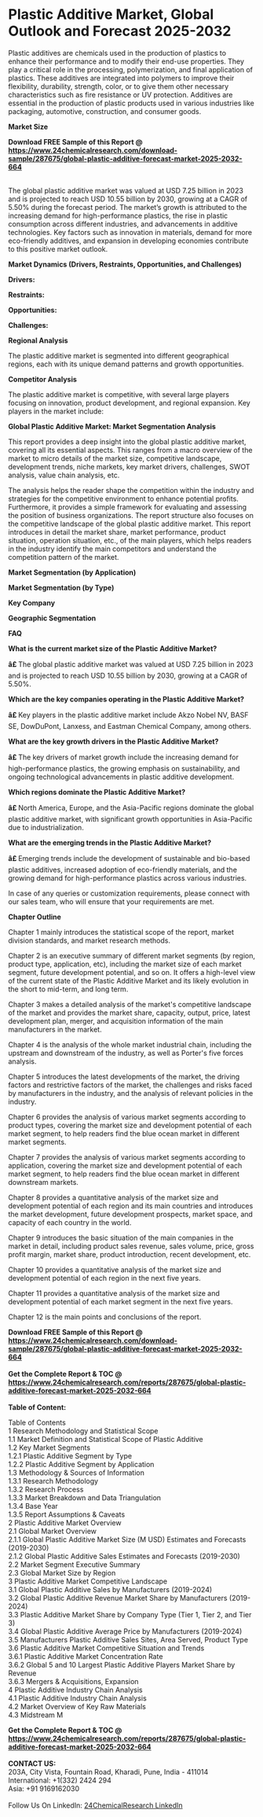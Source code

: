 <h1>Plastic Additive Market, Global Outlook and Forecast 2025-2032</h1><p>Plastic additives are chemicals used in the production of plastics to enhance their performance and to modify their end-use properties. They play a critical role in the processing, polymerization, and final application of plastics. These additives are integrated into polymers to improve their flexibility, durability, strength, color, or to give them other necessary characteristics such as fire resistance or UV protection. Additives are essential in the production of plastic products used in various industries like packaging, automotive, construction, and consumer goods.</p><p>
<strong>Market Size</strong></p><p>
</p><div><b>Download FREE Sample of this Report @ 
            <a href="https://www.24chemicalresearch.com/download-sample/287675/global-plastic-additive-forecast-market-2025-2032-664">
            https://www.24chemicalresearch.com/download-sample/287675/global-plastic-additive-forecast-market-2025-2032-664</a></b></div><br><p>The global plastic additive market was valued at USD 7.25 billion in 2023 and is projected to reach USD 10.55 billion by 2030, growing at a CAGR of 5.50% during the forecast period. The market’s growth is attributed to the increasing demand for high-performance plastics, the rise in plastic consumption across different industries, and advancements in additive technologies. Key factors such as innovation in materials, demand for more eco-friendly additives, and expansion in developing economies contribute to this positive market outlook.</p><p>
<strong>Market Dynamics (Drivers, Restraints, Opportunities, and Challenges)</strong></p><p>
</p><p><strong>Drivers:</strong></p><p>
</p><p>
</p><p><strong>Restraints:</strong></p><p>
</p><p>
</p><p><strong>Opportunities:</strong></p><p>
</p><p>
</p><p><strong>Challenges:</strong></p><p>
</p><p>
<strong>Regional Analysis</strong></p><p>
</p><p>The plastic additive market is segmented into different geographical regions, each with its unique demand patterns and growth opportunities.</p><p>
</p><p>
<strong>Competitor Analysis </strong></p><p>
</p><p>The plastic additive market is competitive, with several large players focusing on innovation, product development, and regional expansion. Key players in the market include:</p><p>
</p><p>
</p><p></p><p>
<strong>Global Plastic Additive Market: Market Segmentation Analysis</strong></p><p>
</p><p>This report provides a deep insight into the global plastic additive market, covering all its essential aspects. This ranges from a macro overview of the market to micro details of the market size, competitive landscape, development trends, niche markets, key market drivers, challenges, SWOT analysis, value chain analysis, etc.</p><p>
</p><p>The analysis helps the reader shape the competition within the industry and strategies for the competitive environment to enhance potential profits. Furthermore, it provides a simple framework for evaluating and assessing the position of business organizations. The report structure also focuses on the competitive landscape of the global plastic additive market. This report introduces in detail the market share, market performance, product situation, operation situation, etc., of the main players, which helps readers in the industry identify the main competitors and understand the competition pattern of the market.</p><p>
</p><p></p><p>
<strong>Market Segmentation (by Application)</strong></p><p>
</p><p>
<strong>Market Segmentation (by Type)</strong></p><p>
</p><p>
<strong>Key Company</strong></p><p>
</p><p>
<strong>Geographic Segmentation</strong></p><p>
</p><p>
<strong>FAQ </strong></p><p>
</p><p><strong>What is the current market size of the Plastic Additive Market?</strong></p><p>
</p><p><strong>â£ </strong>The global plastic additive market was valued at USD 7.25 billion in 2023 and is projected to reach USD 10.55 billion by 2030, growing at a CAGR of 5.50%.</p><p>
</p><p><strong>Which are the key companies operating in the Plastic Additive Market?</strong></p><p>
</p><p><strong>â£ </strong>Key players in the plastic additive market include Akzo Nobel NV, BASF SE, DowDuPont, Lanxess, and Eastman Chemical Company, among others.</p><p>
</p><p><strong>What are the key growth drivers in the Plastic Additive Market?</strong></p><p>
</p><p><strong>â£ </strong>The key drivers of market growth include the increasing demand for high-performance plastics, the growing emphasis on sustainability, and ongoing technological advancements in plastic additive development.</p><p>
</p><p><strong>Which regions dominate the Plastic Additive Market?</strong></p><p>
</p><p><strong>â£ </strong>North America, Europe, and the Asia-Pacific regions dominate the global plastic additive market, with significant growth opportunities in Asia-Pacific due to industrialization.</p><p>
</p><p><strong>What are the emerging trends in the Plastic Additive Market?</strong></p><p>
</p><p><strong>â£ </strong>Emerging trends include the development of sustainable and bio-based plastic additives, increased adoption of eco-friendly materials, and the growing demand for high-performance plastics across various industries.</p><p>
</p><p>
</p><p>
In case of any queries or customization requirements, please connect with our sales team, who will ensure that your requirements are met.</p><p>
<strong>Chapter Outline</strong></p><p>
Chapter 1 mainly introduces the statistical scope of the report, market division standards, and market research methods.</p><p>
Chapter 2 is an executive summary of different market segments (by region, product type, application, etc), including the market size of each market segment, future development potential, and so on. It offers a high-level view of the current state of the Plastic Additive Market and its likely evolution in the short to mid-term, and long term.</p><p>
Chapter 3 makes a detailed analysis of the market's competitive landscape of the market and provides the market share, capacity, output, price, latest development plan, merger, and acquisition information of the main manufacturers in the market.</p><p>
Chapter 4 is the analysis of the whole market industrial chain, including the upstream and downstream of the industry, as well as Porter's five forces analysis.</p><p>
Chapter 5 introduces the latest developments of the market, the driving factors and restrictive factors of the market, the challenges and risks faced by manufacturers in the industry, and the analysis of relevant policies in the industry.</p><p>
Chapter 6 provides the analysis of various market segments according to product types, covering the market size and development potential of each market segment, to help readers find the blue ocean market in different market segments.</p><p>
Chapter 7 provides the analysis of various market segments according to application, covering the market size and development potential of each market segment, to help readers find the blue ocean market in different downstream markets.</p><p>
Chapter 8 provides a quantitative analysis of the market size and development potential of each region and its main countries and introduces the market development, future development prospects, market space, and capacity of each country in the world.</p><p>
Chapter 9 introduces the basic situation of the main companies in the market in detail, including product sales revenue, sales volume, price, gross profit margin, market share, product introduction, recent development, etc.</p><p>
Chapter 10 provides a quantitative analysis of the market size and development potential of each region in the next five years.</p><p>
Chapter 11 provides a quantitative analysis of the market size and development potential of each market segment in the next five years.</p><p>
Chapter 12 is the main points and conclusions of the report.</p><div><b>Download FREE Sample of this Report @ 
            <a href="https://www.24chemicalresearch.com/download-sample/287675/global-plastic-additive-forecast-market-2025-2032-664">
            https://www.24chemicalresearch.com/download-sample/287675/global-plastic-additive-forecast-market-2025-2032-664</a></b></div><br><div><b>Get the Complete Report & TOC @ 
            <a href="https://www.24chemicalresearch.com/reports/287675/global-plastic-additive-forecast-market-2025-2032-664">
            https://www.24chemicalresearch.com/reports/287675/global-plastic-additive-forecast-market-2025-2032-664</a></b></div><br>
            <b>Table of Content:</b><p>Table of Contents<br />
1 Research Methodology and Statistical Scope<br />
1.1 Market Definition and Statistical Scope of Plastic Additive<br />
1.2 Key Market Segments<br />
1.2.1 Plastic Additive Segment by Type<br />
1.2.2 Plastic Additive Segment by Application<br />
1.3 Methodology & Sources of Information<br />
1.3.1 Research Methodology<br />
1.3.2 Research Process<br />
1.3.3 Market Breakdown and Data Triangulation<br />
1.3.4 Base Year<br />
1.3.5 Report Assumptions & Caveats<br />
2 Plastic Additive Market Overview<br />
2.1 Global Market Overview<br />
2.1.1 Global Plastic Additive Market Size (M USD) Estimates and Forecasts (2019-2030)<br />
2.1.2 Global Plastic Additive Sales Estimates and Forecasts (2019-2030)<br />
2.2 Market Segment Executive Summary<br />
2.3 Global Market Size by Region<br />
3 Plastic Additive Market Competitive Landscape<br />
3.1 Global Plastic Additive Sales by Manufacturers (2019-2024)<br />
3.2 Global Plastic Additive Revenue Market Share by Manufacturers (2019-2024)<br />
3.3 Plastic Additive Market Share by Company Type (Tier 1, Tier 2, and Tier 3)<br />
3.4 Global Plastic Additive Average Price by Manufacturers (2019-2024)<br />
3.5 Manufacturers Plastic Additive Sales Sites, Area Served, Product Type<br />
3.6 Plastic Additive Market Competitive Situation and Trends<br />
3.6.1 Plastic Additive Market Concentration Rate<br />
3.6.2 Global 5 and 10 Largest Plastic Additive Players Market Share by Revenue<br />
3.6.3 Mergers & Acquisitions, Expansion<br />
4 Plastic Additive Industry Chain Analysis<br />
4.1 Plastic Additive Industry Chain Analysis<br />
4.2 Market Overview of Key Raw Materials<br />
4.3 Midstream M</p><div><b>Get the Complete Report & TOC @ 
            <a href="https://www.24chemicalresearch.com/reports/287675/global-plastic-additive-forecast-market-2025-2032-664">
            https://www.24chemicalresearch.com/reports/287675/global-plastic-additive-forecast-market-2025-2032-664</a></b></div><br><b>CONTACT US:</b><br>
            203A, City Vista, Fountain Road, Kharadi, Pune, India - 411014<br>
            International: +1(332) 2424 294<br>
            Asia: +91 9169162030 <br><br>
            Follow Us On LinkedIn: <a href="https://www.linkedin.com/company/24chemicalresearch/">24ChemicalResearch LinkedIn</a>